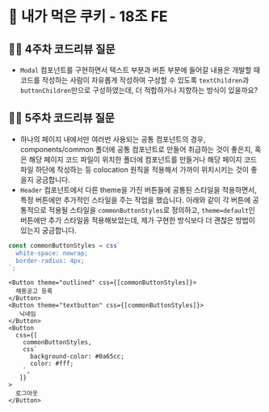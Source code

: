 # 🍪 내가 먹은 쿠키 - 18조 FE

## 🙋‍♂️ 4주차 코드리뷰 질문
- `Modal` 컴포넌트를 구현하면서 텍스트 부분과 버튼 부분에 들어갈 내용은 개발할 때 코드를 작성하는 사람이 자유롭게 작성하여 구성할 수 있도록 `textChildren`과 `buttonChildren`만으로 구성하였는데, 더 적합하거나 지향하는 방식이 있을까요?
  
## 🙋‍♂️ 5주차 코드리뷰 질문
- 하나의 페이지 내에서만 여러번 사용되는 공통 컴포넌트의 경우, components/common 폴더에 공통 컴포넌트로 만들어 취급하는 것이 좋은지, 혹은 해당 페이지 코드 파일이 위치한 폴더에 컴포넌트를 만들거나 해당 페이지 코드 파일 하단에 작성하는 등 colocation 원칙을 적용해서 가까이 위치시키는 것이 좋을지 궁금합니다.
- `Header` 컴포넌트에서 다른 theme을 가진 버튼들에 공통된 스타일을 적용하면서, 특정 버튼에만 추가적인 스타일을 주는 작업을 했습니다. 아래와 같이 각 버튼에 공통적으로 적용될 스타일을 `commonButtonStyles`로 정의하고, `theme=default`인 버튼에만 추가 스타일을 적용해보았는데, 제가 구현한 방식보다 더 괜찮은 방법이 있는지 궁금합니다.
```javascript
const commonButtonStyles = css`
  white-space: nowrap;
  border-radius: 4px;
`;
```
```
<Button theme="outlined" css={[commonButtonStyles]}>
  채용공고 등록
</Button>
<Button theme="textbutton" css={[commonButtonStyles]}>
   닉네임
</Button>
<Button
  css={[
    commonButtonStyles,
    css`
      background-color: #0a65cc;
      color: #fff;
    `,
   ]}
>
  로그아웃
</Button>
```
